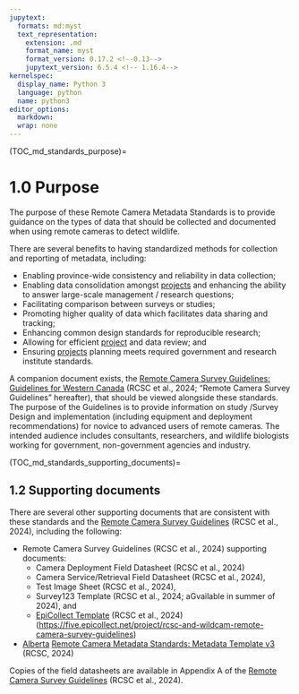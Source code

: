 ```yaml
---
jupytext:
  formats: md:myst
  text_representation:
    extension: .md
    format_name: myst
    format_version: 0.17.2 <!--0.13-->
    jupytext_version: 6.5.4 <!-- 1.16.4-->
kernelspec:
  display_name: Python 3
  language: python
  name: python3
editor_options: 
  markdown: 
  wrap: none
---
```

(TOC_md_standards_purpose)=
# 1.0 Purpose

The purpose of these Remote Camera Metadata Standards is to provide guidance on the types of data that should be collected and documented when using remote cameras to detect wildlife.

There are several benefits to having standardized methods for collection and reporting of metadata, including:

-   Enabling province-wide consistency and reliability in data collection;
-   Enabling data consolidation amongst [projects](#project) and enhancing the ability to answer large-scale management / research questions;
-   Facilitating comparison between surveys or studies;
-   Promoting higher quality of data which facilitates data sharing and tracking;
-   Enhancing common design standards for reproducible research;
-   Allowing for efficient [project](#project) and data review; and
-   Ensuring [projects](#project) planning meets required government and research institute standards.

A companion document exists, the [Remote Camera Survey Guidelines: Guidelines for Western Canada](https://ab-rcsc.github.io/RCSC-WildCAM_Remote-Camera-Survey-Guidelines-and-Metadata-Standards/1_survey-guidelines/1_0.1_Citation-and-Info.html) (RCSC et al., 2024; “Remote Camera Survey Guidelines” hereafter), that should be viewed alongside these standards. The purpose of the Guidelines is to provide information on study /Survey Design and implementation (including equipment and deployment recommendations) for novice to advanced users of remote cameras. The intended audience includes consultants, researchers, and wildlife biologists working for government, non-government agencies and industry.

(TOC_md_standards_supporting_documents)=
## 1.2 Supporting documents

There are several other supporting documents that are consistent with these standards and the [Remote Camera Survey Guidelines](https://ab-rcsc.github.io/RCSC-WildCAM_Remote-Camera-Survey-Guidelines-and-Metadata-Standards/1_survey-guidelines/1_0.1_Citation-and-Info.html) (RCSC et al., 2024), including the following:

-   Remote Camera Survey Guidelines (RCSC et al., 2024) supporting documents:
    -   Camera Deployment Field Datasheet (RCSC et al., 2024)
    -   Camera Service/Retrieval Field Datasheet (RCSC et al., 2024),
    -   Test Image Sheet (RCSC et al., 2024),
    -   Survey123 Template (RCSC et al., 2024; aGvailable in summer of 2024), and
    -   [EpiCollect Template](https://five.epicollect.net/project/rcsc-and-wildcam-remote-camera-survey-guidelines) (RCSC et al., 2024) (<https://five.epicollect.net/project/rcsc-and-wildcam-remote-camera-survey-guidelines>)
-   [Alberta](https://docs.google.com/spreadsheets/d/1D0dIQY1pu5rwxHs_HC-0bRXScWWE7A2O/edit?usp=drive_link&ouid=104398155365933821384&rtpof=true&sd=true) [Remote Camera Metadata Standards: Metadata Template v3](https://ab-rcsc.github.io/RCSC-WildCAM_Remote-Camera-Survey-Guidelines-and-Metadata-Standards/1_survey-guidelines/1_0.1_Citation-and-Info.html) (RCSC, 2024)

Copies of the field datasheets are available in Appendix A of the [Remote Camera Survey Guidelines](https://ab-rcsc.github.io/RCSC-WildCAM_Remote-Camera-Survey-Guidelines-and-Metadata-Standards/1_survey-guidelines/1_0.1_Citation-and-Info.html) (RCSC et al., 2024).
